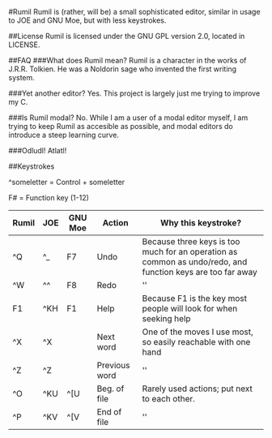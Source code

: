 #Rumil
Rumil is (rather, will be) a small sophisticated editor, similar in usage to JOE and GNU Moe, but with less keystrokes.

##License
Rumil is licensed under the GNU GPL version 2.0, located in LICENSE.

##FAQ
###What does Rumil mean?
Rumil is a character in the works of J.R.R. Tolkien. He was a Noldorin sage who invented the first writing system.

###Yet another editor?
Yes. This project is largely just me trying to improve my C.

###Is Rumil modal?
No. While I am a user of a modal editor myself, I am trying to keep Rumil as accesible as possible, and modal editors do introduce a steep learning curve.

###Odludl!
Atlatl!

##Keystrokes

^someletter = Control + someletter

F# = Function key (1-12)

Rumil | JOE | GNU Moe | Action  | Why this keystroke?
---|-----|------|---------------|---------------------
^Q | ^_  | F7   | Undo          | Because three keys is too much for an operation as common as undo/redo, and function keys are too far away
^W | ^^  | F8   | Redo          | ''
F1 | ^KH | F1   | Help          | Because F1 is the key most people will look for when seeking help
^X | ^X  |      | Next word     | One of the moves I use most, so easily reachable with one hand
^Z | ^Z  |      | Previous word | ''
^O | ^KU | ^[U  | Beg. of file  | Rarely used actions; put next to each other.
^P | ^KV | ^[V  | End of file   | ''
